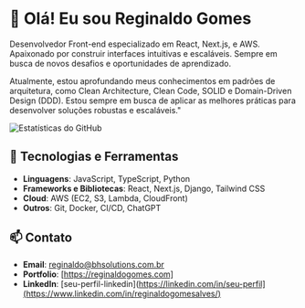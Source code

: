 # 👋 Olá! Eu sou Reginaldo Gomes

Desenvolvedor Front-end especializado em React, Next.js, e AWS. Apaixonado por construir interfaces intuitivas e escaláveis. Sempre em busca de novos desafios e oportunidades de aprendizado.

Atualmente, estou aprofundando meus conhecimentos em padrões de arquitetura, como Clean Architecture, Clean Code, SOLID e Domain-Driven Design (DDD). Estou sempre em busca de aplicar as melhores práticas para desenvolver soluções robustas e escaláveis."

![Estatísticas do GitHub](https://github-readme-stats.vercel.app/api?username=reginaldogomes&show_icons=true&theme=radical)

## 🚀 Tecnologias e Ferramentas

- **Linguagens**: JavaScript, TypeScript, Python
- **Frameworks e Bibliotecas**: React, Next.js, Django, Tailwind CSS
- **Cloud**: AWS (EC2, S3, Lambda, CloudFront)
- **Outros**: Git, Docker, CI/CD, ChatGPT

## 📫 Contato

- **Email**: [reginaldo@bhsolutions.com.br](mailto:reginaldo@bhsolutions.com.br)
- **Portfolio**: [https://reginaldogomes.com]
- **LinkedIn**: [seu-perfil-linkedin](https://linkedin.com/in/seu-perfil](https://www.linkedin.com/in/reginaldogomesalves/)
